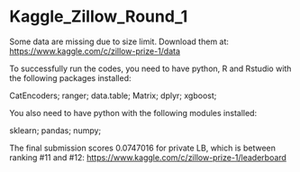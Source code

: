 # Kaggle_Zillow_Round_1

Some data are missing due to size limit. Download them at: https://www.kaggle.com/c/zillow-prize-1/data

To successfully run the codes, you need to have python, R and Rstudio with the following packages installed: 

CatEncoders;
ranger;
data.table;
Matrix;
dplyr;
xgboost;

You also need to have python with the following modules installed: 

sklearn;
pandas;
numpy;

The final submission scores 0.0747016 for private LB, which is between ranking #11 and #12: https://www.kaggle.com/c/zillow-prize-1/leaderboard
